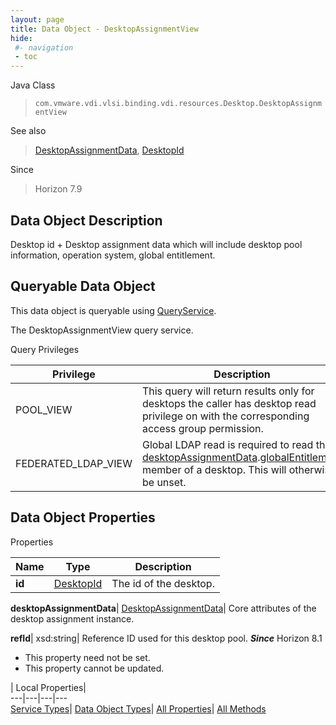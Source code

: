 ```yaml
---
layout: page
title: Data Object - DesktopAssignmentView
hide:
 #- navigation
 - toc
---
```






Java Class  
> `com.vmware.vdi.vlsi.binding.vdi.resources.Desktop.DesktopAssignmentView`

See also  
> [DesktopAssignmentData](vdi.resources.Desktop.DesktopAssignmentData.md), [DesktopId](vdi.entity.DesktopId.md)

Since  
> Horizon 7.9


## Data Object Description 

Desktop id + Desktop assignment data which will include desktop pool information, operation system, global entitlement. 

##  Queryable Data Object 

This data object is queryable using [QueryService](vdi.query.QueryService.md "QueryService"). 

The DesktopAssignmentView query service. 

Query Privileges 

Privilege |  Description   
---|---  
POOL_VIEW|  This query will return results only for desktops the caller has desktop read privilege on with the corresponding access group permission.   
FEDERATED_LDAP_VIEW|  Global LDAP read is required to read the [desktopAssignmentData](vdi.resources.Desktop.DesktopAssignmentView.md#desktopAssignmentData).[globalEntitlement](vdi.resources.Desktop.DesktopAssignmentData.md#globalEntitlement) member of a desktop. This will otherwise be unset.   
  


## Data Object Properties

Properties

Name |  Type |  Description   
---|---|---  
**id**| [DesktopId](vdi.entity.DesktopId.md)|  The id of the desktop.   
  
**desktopAssignmentData**| [DesktopAssignmentData](vdi.resources.Desktop.DesktopAssignmentData.md)|  Core attributes of the desktop assignment instance.   
  
**refId**|  xsd:string|  Reference ID used for this desktop pool.  **_Since_** Horizon 8.1  


 * This property need not be set.
 * This property cannot be updated.

  
  
  
 | Local Properties|   
---|---|---|---  
[Service Types](index-mo_types.md)| [Data Object Types](index-do_types.md)| [All Properties](index-properties.md)| [All Methods](index-methods.md)  
  
  
